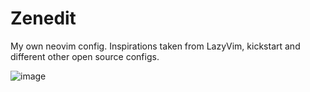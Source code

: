 # Zenedit

My own neovim config. Inspirations taken from LazyVim, kickstart and different other open source configs.

![image](https://github.com/user-attachments/assets/a5d6847e-b83f-47b0-bee4-83ec179e6f87)

